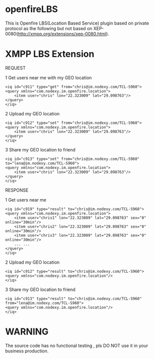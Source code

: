 openfireLBS
===========

This is Openfire LBS(Location Based Service) plugin based on private protocol as the following but not based on XEP-0080(http://xmpp.org/extensions/xep-0080.html).


XMPP LBS Extension
==

REQUEST

1 Get users near me with my GEO location

    <iq id="c911" type="get" from="chris@im.nodexy.com/TCL-S960">
	<query xmlns="com.nodexy.im.openfire.location">
		<item user="chris" lon="22.323009" lat="29.098763"/>
	</query>
    </iq>

2 Upload my GEO location 

    <iq id="c912" type="set" from="chris@im.nodexy.com/TCL-S960">
	<query xmlns="com.nodexy.im.openfire.location">
		<item user="chris" lon="22.323009" lat="29.098763"/>
	</query>
    </iq>

3 Share my GEO location to friend 

    <iq id="c913" type="set" from="chris@im.nodexy.com/TCL-S960" to="lena@im.nodexy.com/TCL-S960">
	<query xmlns="com.nodexy.im.openfire.location">
		<item user="chris" lon="22.323009" lat="29.098763"/>
	</query>
    </iq>


RESPONSE

1 Get users near me 

    <iq id="c919" type="result" to="chris@im.nodexy.com/TCL-S960">
	<query xmlns="com.nodexy.im.openfire.location">
		<item user="chris1" lon="22.323009" lat="29.098763" sex="0" online="30min"/>
		<item user="chris2" lon="22.323009" lat="29.098763" sex="0" online="30min"/>
		<item user="chris3" lon="22.323009" lat="29.098763" sex="0" online="30min"/>
		... ...
	</query>
    </iq>

2 Upload my GEO location 

    <iq id="c912" type="result" to="chris@im.nodexy.com/TCL-S960">
	<query xmlns="com.nodexy.im.openfire.location"/>
    </iq>

3 Share my GEO location to friend 

    <iq id="c913" type="result" to="chris@im.nodexy.com/TCL-S960" from="lena@im.nodexy.com/TCL-S960">
	<query xmlns="com.nodexy.im.openfire.location"/>
    </iq>


WARNING
==
The source code has no functional testing , pls DO NOT use it in your business production.

